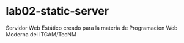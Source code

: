 # lab02-static-server
Servidor Web Estático creado para la materia de Programacion Web Moderna del ITGAM/TecNM

